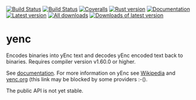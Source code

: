 [![Build Status](https://travis-ci.org/aswaving/yenc.svg?branch=master)](https://travis-ci.org/aswaving/yenc)
[![Build Status](https://ci.appveyor.com/api/projects/status/github/aswaving/yenc?svg=true)](https://ci.appveyor.com/project/aswaving/yenc)
[![Coveralls](https://img.shields.io/coveralls/aswaving/yenc.svg)](https://coveralls.io/github/aswaving/yenc)
[![Rust version]( https://img.shields.io/badge/rust-1.60+-blue.svg)]()
[![Documentation](https://docs.rs/yenc/badge.svg)](https://docs.rs/yenc)
[![Latest version](https://img.shields.io/crates/v/yenc.svg)](https://crates.io/crates/yenc)
[![All downloads](https://img.shields.io/crates/d/yenc.svg)](https://crates.io/crates/yenc)
[![Downloads of latest version](https://img.shields.io/crates/dv/yenc.svg)](https://crates.io/crates/yenc)
# yenc

Encodes binaries into yEnc text and decodes yEnc encoded text back to binaries.
Requires compiler version v1.60.0 or higher.

See [documentation](http://docs.rs/yenc).
For more information on yEnc see [Wikipedia](https://en.wikipedia.org/wiki/YEnc) and [yenc.org](http://www.yenc.org) (this link may be blocked by some providers :-().

The public API is not yet stable.
